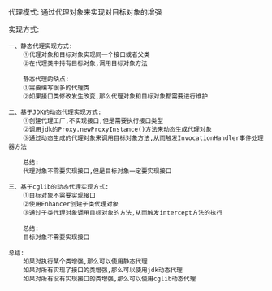 代理模式:
    通过代理对象来实现对目标对象的增强

实现方式:

    一、静态代理实现方式:
        ①代理对象和目标对象实现同一个接口或者父类
        ②在代理类中持有目标对象,调用目标对象方法

        静态代理的缺点:
        ①需要编写很多的代理类
        ②如果接口类修改发生改变,那么代理对象和目标对象都需要进行维护

    二、基于JDK的动态代理实现方式:
        ①创建代理工厂,不实现接口,但是需要执行接口类型
        ②调用jdk的Proxy.newProxyInstance()方法来动态生成代理对象
        ③通过动态生成的代理对象来调用目标对象方法,从而触发InvocationHandler事件处理器方法
        
        总结:
        代理对象不需要实现接口,但是目标对象一定要实现接口
        
    三、基于cglib的动态代理实现方式:
        ①目标对象不需要实现接口
        ②使用Enhancer创建子类代理对象
        ③通过子类代理对象调用目标对象的方法,从而触发intercept方法的执行
        
        总结:
        目标对象不需要实现接口
        
    总结:
        如果对执行某个类增强,那么可以使用静态代理
        如果对所有实现了接口的类增强,那么可以使用jdk动态代理
        如果对所有没有实现接口的类增强,那么可以使用cglib动态代理
        
    


